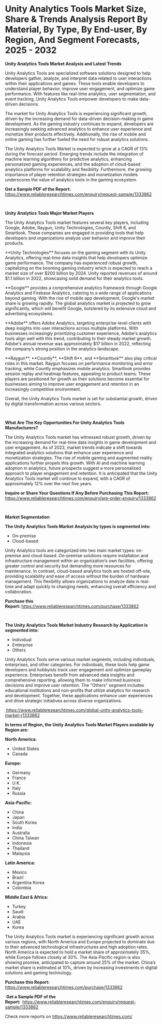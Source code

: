 <p><h1>Unity Analytics Tools Market Size, Share & Trends Analysis Report By Material, By Type, By End-user, By Region, And Segment Forecasts, 2025 - 2032</h1></p><p><strong>Unity Analytics Tools Market Analysis and Latest Trends</strong></p>
<p><p>Unity Analytics Tools are specialized software solutions designed to help developers gather, analyze, and interpret data related to user interactions within their applications and games. These tools enable developers to understand player behavior, improve user engagement, and optimize game performance. With features like real-time analytics, user segmentation, and event tracking, Unity Analytics Tools empower developers to make data-driven decisions.</p><p>The market for Unity Analytics Tools is experiencing significant growth, driven by the increasing demand for data-driven decision-making in game development. As the gaming industry continues to expand, developers are increasingly seeking advanced analytics to enhance user experience and monetize their products effectively. Additionally, the rise of mobile and online gaming has further fueled the need for robust analytics solutions.</p><p>The Unity Analytics Tools Market is expected to grow at a CAGR of 13% during the forecast period. Emerging trends include the integration of machine learning algorithms for predictive analytics, enhancing personalized gaming experiences, and the adoption of cloud-based analytics platforms for scalability and flexibility. Furthermore, the growing importance of player retention strategies and monetization models underscores the value of analytics tools in the gaming ecosystem.</p></p>
<p><strong>Get a Sample PDF of the Report:&nbsp;</strong> <a href="https://www.reliableresearchtimes.com/enquiry/request-sample/1333862?utm_campaign=2643&utm_medium=2&utm_source=Github&utm_content=ia&utm_term=24032025&utm_id=unity-analytics-tools">https://www.reliableresearchtimes.com/enquiry/request-sample/1333862</a></p>
<p>&nbsp;</p>
<p><strong>Unity Analytics Tools Major Market Players</strong></p>
<p><p>The Unity Analytics Tools market features several key players, including Google, Adobe, Raygun, Unity Technologies, Countly, Shift 6, and Smartlook. These companies are engaged in providing tools that help developers and organizations analyze user behavior and improve their products.</p><p>**Unity Technologies** focuses on the gaming segment with its Unity Analytics, offering real-time data insights that help developers optimize game performance. The company has experienced robust growth, capitalizing on the booming gaming industry which is expected to reach a market size of over $200 billion by 2024. Unity reported revenues of around $1.1 billion in 2022, showcasing solid demand for their analytics tools.</p><p>**Google** provides a comprehensive analytics framework through Google Analytics and Firebase Analytics, catering to a wide range of applications beyond gaming. With the rise of mobile app development, Google's market share is growing rapidly. The global analytics market is projected to grow significantly, which will benefit Google, bolstered by its extensive cloud and advertising ecosystems.</p><p>**Adobe** offers Adobe Analytics, targeting enterprise-level clients with deep insights into user interactions across multiple platforms. With businesses increasingly prioritizing customer experience, Adobe's analytics tools align well with this trend, contributing to their steady market growth. Adobe's annual revenue was approximately $17 billion in 2022, reflecting the company’s strong position in the analytics landscape.</p><p>**Raygun**, **Countly**, **Shift 6**, and **Smartlook** also play critical roles in this market. Raygun focuses on performance monitoring and error tracking, while Countly emphasizes mobile analytics. Smartlook provides session replay and heatmap features, appealing to product teams. These players are positioned for growth as their solutions become essential for businesses aiming to improve user engagement and retention in an increasingly competitive environment. </p><p>Overall, the Unity Analytics Tools market is set for substantial growth, driven by digital transformation across various sectors.</p></p>
<p>&nbsp;</p>
<p><strong>What Are The Key Opportunities For Unity Analytics Tools Manufacturers?</strong></p>
<p><p>The Unity Analytics Tools market has witnessed robust growth, driven by the increasing demand for real-time data insights in game development and user engagement. As of 2023, market trends indicate a shift towards integrated analytics solutions that enhance user experience and monetization strategies. The rise of mobile gaming and augmented reality applications further propels this growth. With AI and machine learning adoption in analytics, future prospects suggest a more personalized approach to player engagement and retention. It is anticipated that the Unity Analytics Tools market will continue to expand, with a CAGR of approximately 12% over the next five years.</p></p>
<p><strong>Inquire or Share Your Questions If Any Before Purchasing This Report:</strong> <a href="https://www.reliableresearchtimes.com/enquiry/pre-order-enquiry/1333862?utm_campaign=2643&utm_medium=2&utm_source=Github&utm_content=ia&utm_term=24032025&utm_id=unity-analytics-tools">https://www.reliableresearchtimes.com/enquiry/pre-order-enquiry/1333862</a></p>
<p>&nbsp;</p>
<p><strong>Market Segmentation</strong></p>
<p><strong>The Unity Analytics Tools Market Analysis by types is segmented into:</strong></p>
<p><ul><li>On-premise</li><li>Cloud-based</li></ul></p>
<p><p>Unity Analytics tools are categorized into two main market types: on-premise and cloud-based. On-premise solutions require installation and infrastructure management within an organization’s own facilities, offering greater control and security but demanding more resources for maintenance. In contrast, cloud-based analytics tools are hosted off-site, providing scalability and ease of access without the burden of hardware management. This flexibility allows organizations to analyze data in real-time and adapt quickly to changing needs, enhancing overall efficiency and collaboration.</p></p>
<p><strong>Purchase this Report:&nbsp;</strong><a href="https://www.reliableresearchtimes.com/purchase/1333862?utm_campaign=2643&utm_medium=2&utm_source=Github&utm_content=ia&utm_term=24032025&utm_id=unity-analytics-tools">https://www.reliableresearchtimes.com/purchase/1333862</a></p>
<p>&nbsp;</p>
<p><strong>The Unity Analytics Tools Market Industry Research by Application is segmented into:</strong></p>
<p><ul><li>Individual</li><li>Enterprise</li><li>Others</li></ul></p>
<p><p>Unity Analytics Tools serve various market segments, including individuals, enterprises, and other categories. For individuals, these tools help game developers and hobbyists track user engagement and optimize gameplay experience. Enterprises benefit from advanced data insights and comprehensive reporting, allowing them to make informed business decisions and improve user retention. The "Others" segment includes educational institutions and non-profits that utilize analytics for research and development. Together, these applications enhance user experiences and drive strategic initiatives across diverse organizations.</p></p>
<p><a href="https://www.reliableresearchtimes.com/global-unity-analytics-tools-market-r1333862?utm_campaign=2643&utm_medium=2&utm_source=Github&utm_content=ia&utm_term=24032025&utm_id=unity-analytics-tools">&nbsp;https://www.reliableresearchtimes.com/global-unity-analytics-tools-market-r1333862</a></p>
<p><strong>In terms of Region, the Unity Analytics Tools Market Players available by Region are:</strong></p>
<p>
    <p> <strong> North America: </strong>
        <ul>
            <li>United States</li>
            <li>Canada</li>
        </ul>
        </p> 
    <p> <strong> Europe: </strong>
        <ul>
            <li>Germany</li>
            <li>France</li>
            <li>U.K.</li>
            <li>Italy</li>
            <li>Russia</li>
        </ul>
        </p> 
    <p> <strong> Asia-Pacific: </strong>
        <ul>
            <li>China</li>
            <li>Japan</li>
            <li>South Korea</li>
            <li>India</li>
            <li>Australia</li>
            <li>China Taiwan</li>
            <li>Indonesia</li>
            <li>Thailand</li>
            <li>Malaysia</li>
        </ul>
        </p> 
    <p> <strong> Latin America: </strong>
        <ul>
            <li>Mexico</li>
            <li>Brazil</li>
            <li>Argentina Korea</li>
            <li>Colombia</li>
        </ul>
        </p> 
    <p> <strong> Middle East & Africa: </strong>
        <ul>
            <li>Turkey</li>
            <li>Saudi</li>
            <li>Arabia</li>
            <li>UAE</li>
            <li>Korea</li>
        </ul>
    </p>
    </p>
<p><p>The Unity Analytics Tools market is experiencing significant growth across various regions, with North America and Europe projected to dominate due to their advanced technological infrastructures and high adoption rates. North America is expected to hold a market share of approximately 35%, while Europe follows closely at 30%. The Asia-Pacific region is also showing promise, anticipated to capture around 25% of the market. China’s market share is estimated at 10%, driven by increasing investments in digital solutions and gaming technology.</p></p>
<p><strong>Purchase this Report: </strong><a href="https://www.reliableresearchtimes.com/purchase/1333862?utm_campaign=2643&utm_medium=2&utm_source=Github&utm_content=ia&utm_term=24032025&utm_id=unity-analytics-tools">https://www.reliableresearchtimes.com/purchase/1333862</a></p>
<p>&nbsp;<strong>Get a Sample PDF of the Report:&nbsp;&nbsp;</strong><a href="https://www.reliableresearchtimes.com/enquiry/request-sample/1333862?utm_campaign=2643&utm_medium=2&utm_source=Github&utm_content=ia&utm_term=24032025&utm_id=unity-analytics-tools">https://www.reliableresearchtimes.com/enquiry/request-sample/1333862</a></p>
<p><strong></strong></p>
<p>Check more reports on <a href="https://www.reliableresearchtimes.com/?utm_campaign=2643&utm_medium=2&utm_source=Github&utm_content=ia&utm_term=24032025&utm_id=unity-analytics-tools">https://www.reliableresearchtimes.com/</a></p>